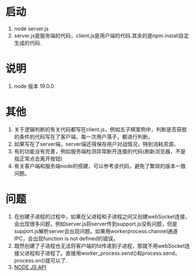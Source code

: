 # 启动
1. node server.js
2. server.js是服务端的代码，client.js是用户端的代码.其余的是npm install自定生成的代码.
# 说明
1. node 版本 19.0.0
# 其他
1. 关于逻辑判断的有关代码都写在client.js，例如五子棋案例中，判断是否获胜的条件的代码写在了客户端，每一次用户落子，都进行判断。
2. 如果写在了server端，server端还得保存用户对战情况，特别消耗资源。
3. 有的功能没有完善，例如服务端检测异常断开连接的代码(刷新浏览器，不是指正常点击离开按钮)
4. 有关客户端和服务端node的搭建，可以参考该代码，避免了繁琐的版本一致问题。
# 问题
1. 在创建子进程的过程中，如果在父进程和子进程之间又创建webSocket连接，会出现很多问题，例如server.js将server传到support.js没有问题，但是support.js解析server会出现问题。如果用workerprocess.channel通道IPC，会出现function is not defined的错误。
2. 既然创建了子进程也无法将客户端的fd传递到子进程，那就不用webSocket连接父进程和子进程了。直接用worker_process.send()和process.send，process.on()就可以了.
3. [NODE JS API](https://nodejs.org/api/child_process.html#subprocesssendmessage-sendhandle-options-callback)